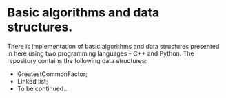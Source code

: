 # Basic algorithms and data structures.
There is implementation of basic algorithms and data structures presented in here using two programming languages - C++ and Python.
The repository contains the following data structures:
<ul>
<li>GreatestCommonFactor;</li>
<li>Linked list;</li>
<li>To be continued...</li>
</ul>
